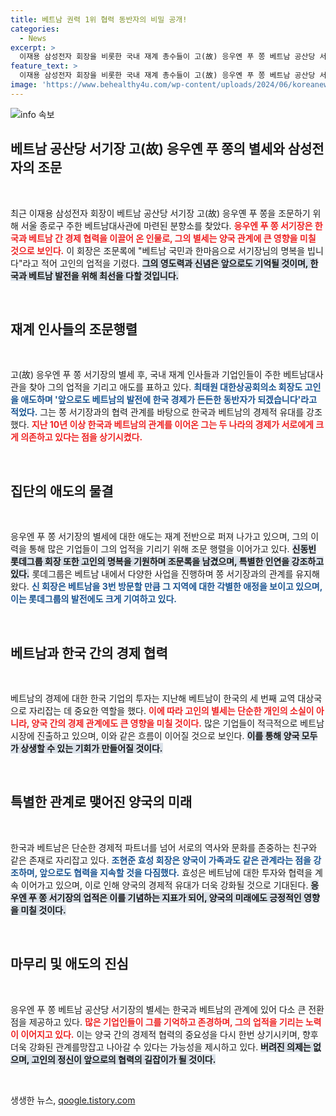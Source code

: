 ```yaml
---
title: 베트남 권력 1위 협력 동반자의 비밀 공개!
categories:
  - News
excerpt: >
  이재용 삼성전자 회장을 비롯한 국내 재계 총수들이 고(故) 응우옌 푸 쫑 베트남 공산당 서기장을 애도하며, 두 나라의 경제협력 강화 의지를 다졌습니다. 베트남과의 관계를 더욱 돈독히 하겠다는 메시지가 주목받고 있습니다.
feature_text: >
  이재용 삼성전자 회장을 비롯한 국내 재계 총수들이 고(故) 응우옌 푸 쫑 베트남 공산당 서기장을 애도하며, 두 나라의 경제협력 강화 의지를 다졌습니다. 베트남과의 관계를 더욱 돈독히 하겠다는 메시지가 주목받고 있습니다.
image: 'https://www.behealthy4u.com/wp-content/uploads/2024/06/koreanews.jpg'
---
```


<p><img src="https://www.behealthy4u.com/wp-content/uploads/2024/06/koreanews.jpg" alt="info 속보" /></p>

<h2 data-ke-size="size26">베트남 공산당 서기장 고(故) 응우옌 푸 쫑의 별세와 삼성전자의 조문</h2>

<p data-ke-size="size16">&nbsp;</p>

<p>최근 이재용 삼성전자 회장이 베트남 공산당 서기장 고(故) 응우옌 푸 쫑을 조문하기 위해 서울 종로구 주한 베트남대사관에 마련된 분향소를 찾았다. <b><span style="color: #ee2323;">응우엔 푸 쫑 서기장은 한국과 베트남 간 경제 협력을 이끌어 온 인물로, 그의 별세는 양국 관계에 큰 영향을 미칠 것으로 보인다.</span></b> 이 회장은 조문록에 "베트남 국민과 한마음으로 서기장님의 명복을 빕니다"라고 적어 고인의 업적을 기렸다. <b><span style="background-color: #21538527;">그의 영도력과 신념은 앞으로도 기억될 것이며, 한국과 베트남 발전을 위해 최선을 다할 것입니다.</span></b></p>

<p data-ke-size="size16">&nbsp;</p>

<h2 data-ke-size="size26">재계 인사들의 조문행렬</h2>

<p data-ke-size="size16">&nbsp;</p>

<p>고(故) 응우엔 푸 쫑 서기장의 별세 후, 국내 재계 인사들과 기업인들이 주한 베트남대사관을 찾아 그의 업적을 기리고 애도를 표하고 있다. <b><span style="color: #1a5490;">최태원 대한상공회의소 회장도 고인을 애도하며 '앞으로도 베트남의 발전에 한국 경제가 든든한 동반자가 되겠습니다'라고 적었다.</span></b> 그는 쫑 서기장과의 협력 관계를 바탕으로 한국과 베트남의 경제적 유대를 강조했다. <b><span style="color: #ee2323;">지난 10년 이상 한국과 베트남의 관계를 이어온 그는 두 나라의 경제가 서로에게 크게 의존하고 있다는 점을 상기시켰다.</span></b></p>

<p data-ke-size="size16">&nbsp;</p>

<h2 data-ke-size="size26">집단의 애도의 물결</h2>

<p data-ke-size="size16">&nbsp;</p>

<p>응우엔 푸 쫑 서기장의 별세에 대한 애도는 재계 전반으로 퍼져 나가고 있으며, 그의 이력을 통해 많은 기업들이 그의 업적을 기리기 위해 조문 행렬을 이어가고 있다. <b><span style="background-color: #21538527;">신동빈 롯데그룹 회장 또한 고인의 명복을 기원하며 조문록을 남겼으며, 특별한 인연을 강조하고 있다.</span></b> 롯데그룹은 베트남 내에서 다양한 사업을 진행하며 쫑 서기장과의 관계를 유지해 왔다. <b><span style="color: #1a5490;">신 회장은 베트남을 3번 방문할 만큼 그 지역에 대한 각별한 애정을 보이고 있으며, 이는 롯데그룹의 발전에도 크게 기여하고 있다.</span></b></p>

<p data-ke-size="size16">&nbsp;</p>

<h2 data-ke-size="size26">베트남과 한국 간의 경제 협력</h2>

<p data-ke-size="size16">&nbsp;</p>

<p>베트남의 경제에 대한 한국 기업의 투자는 지난해 베트남이 한국의 세 번째 교역 대상국으로 자리잡는 데 중요한 역할을 했다. <b><span style="color: #ee2323;">이에 따라 고인의 별세는 단순한 개인의 소실이 아니라, 양국 간의 경제 관계에도 큰 영향을 미칠 것이다.</span></b> 많은 기업들이 적극적으로 베트남 시장에 진출하고 있으며, 이와 같은 흐름이 이어질 것으로 보인다. <b><span style="background-color: #21538527;">이를 통해 양국 모두가 상생할 수 있는 기회가 만들어질 것이다.</span></b></p>

<p data-ke-size="size16">&nbsp;</p>

<h2 data-ke-size="size26">특별한 관계로 맺어진 양국의 미래</h2>

<p data-ke-size="size16">&nbsp;</p>

<p>한국과 베트남은 단순한 경제적 파트너를 넘어 서로의 역사와 문화를 존중하는 친구와 같은 존재로 자리잡고 있다. <b><span style="color: #1a5490;">조현준 효성 회장은 양국이 가족과도 같은 관계라는 점을 강조하며, 앞으로도 협력을 지속할 것을 다짐했다.</span></b> 효성은 베트남에 대한 투자와 협력을 계속 이어가고 있으며, 이로 인해 양국의 경제적 유대가 더욱 강화될 것으로 기대된다. <b><span style="background-color: #21538527;">응우엔 푸 쫑 서기장의 업적은 이를 기념하는 지표가 되어, 양국의 미래에도 긍정적인 영향을 미칠 것이다.</span></b></p>

<p data-ke-size="size16">&nbsp;</p>

<h2 data-ke-size="size26">마무리 및 애도의 진심</h2>

<p data-ke-size="size16">&nbsp;</p>

<p>응우엔 푸 쫑 베트남 공산당 서기장의 별세는 한국과 베트남의 관계에 있어 다소 큰 전환점을 제공하고 있다. <b><span style="color: #ee2323;">많은 기업인들이 그를 기억하고 존경하며, 그의 업적을 기리는 노력이 이어지고 있다.</span></b> 이는 양국 간의 경제적 협력의 중요성을 다시 한번 상기시키며, 향후 더욱 강화된 관계를망잡고 나아갈 수 있다는 가능성을 제시하고 있다. <b><span style="background-color: #21538527;">버려진 의제는 없으며, 고인의 정신이 앞으로의 협력의 길잡이가 될 것이다.</span></b></p>

<p data-ke-size="size16">&nbsp;</p>
생생한 뉴스, <a href="https://qoogle.tistory.com" rel="dofollow">qoogle.tistory.com</a>


